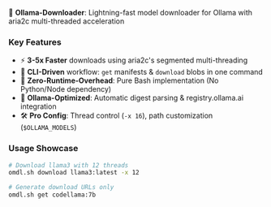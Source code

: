 🚀 **Ollama-Downloader**: Lightning-fast model downloader for Ollama with aria2c multi-threaded acceleration

### Key Features
- ⚡ **3-5x Faster** downloads using aria2c's segmented multi-threading
- 🔧 **CLI-Driven** workflow: `get` manifests & `download` blobs in one command
- 🐧 **Zero-Runtime-Overhead**: Pure Bash implementation (No Python/Node dependency)
- 🧠 **Ollama-Optimized**: Automatic digest parsing & registry.ollama.ai integration
- 🛠️ **Pro Config**: Thread control (`-x 16`), path customization (`$OLLAMA_MODELS`)

### Usage Showcase
```bash
# Download llama3 with 12 threads
omdl.sh download llama3:latest -x 12

# Generate download URLs only
omdl.sh get codellama:7b
